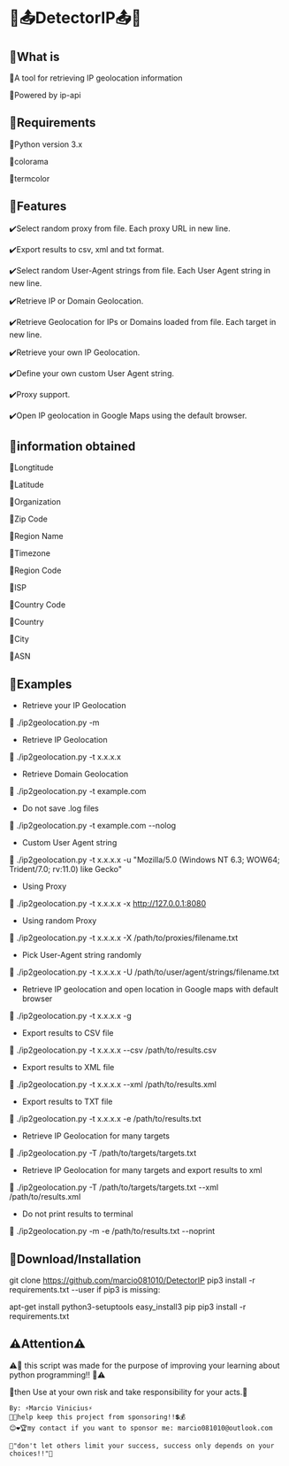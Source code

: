 # 🚀📤DetectorIP📤🚀

## 🎇What is

 📌A tool for retrieving IP geolocation information

 📌Powered by ip-api

## 🎇Requirements

 🔹Python version 3.x

 🔹colorama

 🔹termcolor

## 🎇Features

  ✔️Select random proxy from file. Each proxy URL in new line. 

  ✔️Export results to csv, xml and txt format.

  ✔️Select random User-Agent strings from file. Each User Agent string in new line.

  ✔️Retrieve IP or Domain Geolocation.

  ✔️Retrieve Geolocation for IPs or Domains loaded from file. Each target in new line.

  ✔️Retrieve your own IP Geolocation.

  ✔️Define your own custom User Agent string.

  ✔️Proxy support.

  ✔️Open IP geolocation in Google Maps using the default browser.

## 🎇information obtained

 🌟Longtitude

 🌟Latitude

 🌟Organization

 🌟Zip Code

 🌟Region Name

 🌟Timezone

 🌟Region Code

 🌟ISP

 🌟Country Code

 🌟Country

 🌟City

 🌟ASN

## 🎇Examples

+ Retrieve your IP Geolocation

🔸 ./ip2geolocation.py -m

+ Retrieve IP Geolocation

🔸 ./ip2geolocation.py -t x.x.x.x

+ Retrieve Domain Geolocation

🔸 ./ip2geolocation.py -t example.com

+ Do not save .log files

🔸 ./ip2geolocation.py -t example.com --nolog

+ Custom User Agent string

🔸 ./ip2geolocation.py -t x.x.x.x -u "Mozilla/5.0 (Windows NT 6.3; WOW64; Trident/7.0; rv:11.0) like Gecko"

+ Using Proxy

🔸 ./ip2geolocation.py -t x.x.x.x -x http://127.0.0.1:8080

+ Using random Proxy

🔸 ./ip2geolocation.py -t x.x.x.x -X /path/to/proxies/filename.txt

+ Pick User-Agent string randomly

🔸 ./ip2geolocation.py -t x.x.x.x -U /path/to/user/agent/strings/filename.txt

+ Retrieve IP geolocation and open location in Google maps with default browser

🔸 ./ip2geolocation.py -t x.x.x.x -g

+ Export results to CSV file

🔸 ./ip2geolocation.py -t x.x.x.x --csv /path/to/results.csv

+ Export results to XML file

🔸 ./ip2geolocation.py -t x.x.x.x --xml /path/to/results.xml

+ Export results to TXT file

🔸 ./ip2geolocation.py -t x.x.x.x -e /path/to/results.txt

+ Retrieve IP Geolocation for many targets

🔸 ./ip2geolocation.py -T /path/to/targets/targets.txt

+ Retrieve IP Geolocation for many targets and export results to xml

🔸 ./ip2geolocation.py -T /path/to/targets/targets.txt --xml /path/to/results.xml

+ Do not print results to terminal

🔸 ./ip2geolocation.py -m -e /path/to/results.txt --noprint

## 🎇Download/Installation

git clone https://github.com/marcio081010/DetectorIP
pip3 install -r requirements.txt --user
if pip3 is missing:

apt-get install python3-setuptools
easy_install3 pip
pip3 install -r requirements.txt

## ⚠️Attention⚠️

⚠️🚧 this script was made for the purpose of improving your learning about python programming!! 🚧⚠️

🚧then Use at your own risk and take responsibility for your acts.🚧

~~~~~~~~~~~~~~~~~~~~~~~~~~~~~~~~~~~~~~~~~~~~~~~~~~~~~~~~~~~~~~~~~~~~~~~~~~~~~~~~~~~~~~~~~~~~~~~~~~~~~~
By: ⚡Marcio Vinicius⚡
💸💲help keep this project from sponsoring!!💲💰
😊❤️🏆my contact if you want to sponsor me: marcio081010@outlook.com

🔆"don't let others limit your success, success only depends on your choices!!"🔆
~~~~~~~~~~~~~~~~~~~~~~~~~~~~~~~~~~~~~~~~~~~~~~~~~~~~~~~~~~~~~~~~~~~~~~~~~~~~~~~~~~~~~~~~~~~~~~~~~~~~~~






